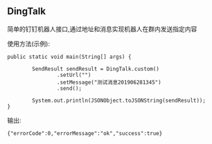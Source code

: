 ## DingTalk

简单的钉钉机器人接口,通过地址和消息实现机器人在群内发送指定内容

使用方法(示例):

```
public static void main(String[] args) {

        SendResult sendResult = DingTalk.custom()
                .setUrl("")
                .setMessage("测试消息201906281345")
                .send();

        System.out.println(JSONObject.toJSONString(sendResult));
}

```

输出:
```
{"errorCode":0,"errorMessage":"ok","success":true}
```